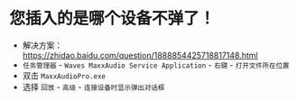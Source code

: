 # 您插入的是哪个设备不弹了！
* 解决方案：https://zhidao.baidu.com/question/1888854425718817148.html
* `任务管理器` - `Waves MaxxAudio Service Application` - `右键` - `打开文件所在位置`
* 双击 `MaxxAudioPro.exe`
* 选择 `回放` - `高级` - `连接设备时显示弹出对话框`
